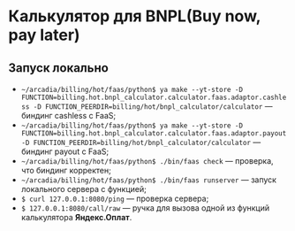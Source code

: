 # Калькулятор для BNPL(Buy now, pay later)

## Запуск локально

* ``~/arcadia/billing/hot/faas/python$ ya make --yt-store -D FUNCTION=billing.hot.bnpl_calculator.calculator.faas.adaptor.cashless -D FUNCTION_PEERDIR=billing/hot/bnpl_calculator/calculator``
  — биндинг cashless c FaaS;
* ``~/arcadia/billing/hot/faas/python$ ya make --yt-store -D FUNCTION=billing.hot.bnpl_calculator.calculator.faas.adaptor.payout -D FUNCTION_PEERDIR=billing/hot/bnpl_calculator/calculator``
  — биндинг payout с FaaS;
* ``~/arcadia/billing/hot/faas/python$ ./bin/faas check`` — проверка, что биндинг корректен;
* ``~/arcadia/billing/hot/faas/python$ ./bin/faas runserver`` — запуск локального сервера с функцией;
* ``$ curl 127.0.0.1:8080/ping`` — проверка сервера;
* ``$ 127.0.0.1:8080/call/raw`` — ручка для вызова одной из функций калькулятора **Яндекс.Оплат**.
